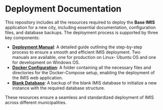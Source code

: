 # Deployment Documentation  

This repository includes all the resources required to deploy the **Base IMIS** application for a new city, including essential documentation, configuration files, and database backups. The deployment process is supported by three key components:  

- [**Deployment Manual**](https://github.com/base-imis/deployment_documentation/tree/main/deployment_manual): A detailed guide outlining the step-by-step process to ensure a smooth and efficient IMIS deployment. Two manuals are available, one for production on Linux- Ubuntu OS and one for development on Windows OS.  
- [**Docker Configuration**](https://github.com/base-imis/deployment_documentation/tree/main/docker_config): A folder containing all the necessary files and directories for the Docker-Compose setup, enabling the deployment of the IMIS web application.  
- [**Blank Database**](https://github.com/base-imis/deployment_documentation/tree/main/blank_database): A backup of the blank IMIS database to initialize a new instance with the required database structure.  

These resources ensure a seamless and standardized deployment of IMIS across different municipalities.
